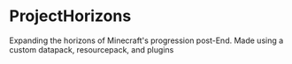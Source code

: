 # ProjectHorizons
Expanding the horizons of Minecraft's progression post-End. Made using a custom datapack, resourcepack, and plugins
